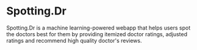 # Spotting.Dr

Spotting.Dr is a machine learning-powered webapp that helps users spot the doctors best for them by providing itemized doctor ratings, adjusted ratings and recommend high quality doctor's reviews.
